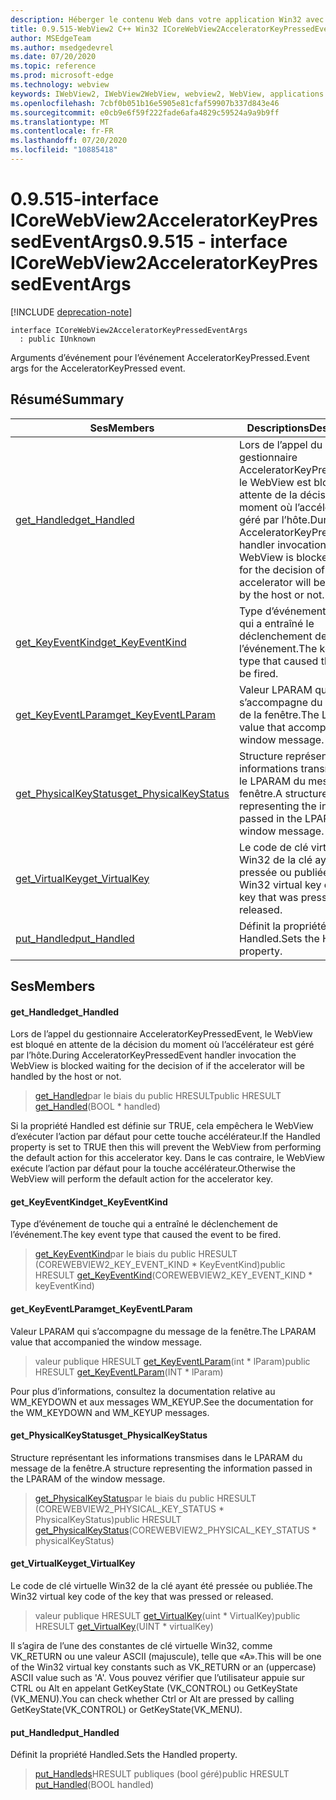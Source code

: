 ```yaml
---
description: Héberger le contenu Web dans votre application Win32 avec le contrôle Microsoft Edge WebView2
title: 0.9.515-WebView2 C++ Win32 ICoreWebView2AcceleratorKeyPressedEventArgs
author: MSEdgeTeam
ms.author: msedgedevrel
ms.date: 07/20/2020
ms.topic: reference
ms.prod: microsoft-edge
ms.technology: webview
keywords: IWebView2, IWebView2WebView, webview2, WebView, applications Win32, Win32, Edge, ICoreWebView2, ICoreWebView2Controller, contrôle de navigateur, html Edge
ms.openlocfilehash: 7cbf0b051b16e5905e81cfaf59907b337d843e46
ms.sourcegitcommit: e0cb9e6f59f222fade6afa4829c59524a9a9b9ff
ms.translationtype: MT
ms.contentlocale: fr-FR
ms.lasthandoff: 07/20/2020
ms.locfileid: "10885418"
---
```

# <span data-ttu-id="e9495-104">0.9.515-interface ICoreWebView2AcceleratorKeyPressedEventArgs</span><span class="sxs-lookup"><span data-stu-id="e9495-104">0.9.515 - interface ICoreWebView2AcceleratorKeyPressedEventArgs</span></span> 

[!INCLUDE [deprecation-note](../../includes/deprecation-note.md)]

```
interface ICoreWebView2AcceleratorKeyPressedEventArgs
  : public IUnknown
```

<span data-ttu-id="e9495-105">Arguments d’événement pour l’événement AcceleratorKeyPressed.</span><span class="sxs-lookup"><span data-stu-id="e9495-105">Event args for the AcceleratorKeyPressed event.</span></span>

## <span data-ttu-id="e9495-106">Résumé</span><span class="sxs-lookup"><span data-stu-id="e9495-106">Summary</span></span>

 <span data-ttu-id="e9495-107">Ses</span><span class="sxs-lookup"><span data-stu-id="e9495-107">Members</span></span>                        | <span data-ttu-id="e9495-108">Descriptions</span><span class="sxs-lookup"><span data-stu-id="e9495-108">Descriptions</span></span>
--------------------------------|---------------------------------------------
[<span data-ttu-id="e9495-109">get_Handled</span><span class="sxs-lookup"><span data-stu-id="e9495-109">get_Handled</span></span>](#get_handled) | <span data-ttu-id="e9495-110">Lors de l’appel du gestionnaire AcceleratorKeyPressedEvent, le WebView est bloqué en attente de la décision du moment où l’accélérateur est géré par l’hôte.</span><span class="sxs-lookup"><span data-stu-id="e9495-110">During AcceleratorKeyPressedEvent handler invocation the WebView is blocked waiting for the decision of if the accelerator will be handled by the host or not.</span></span>
[<span data-ttu-id="e9495-111">get_KeyEventKind</span><span class="sxs-lookup"><span data-stu-id="e9495-111">get_KeyEventKind</span></span>](#get_keyeventkind) | <span data-ttu-id="e9495-112">Type d’événement de touche qui a entraîné le déclenchement de l’événement.</span><span class="sxs-lookup"><span data-stu-id="e9495-112">The key event type that caused the event to be fired.</span></span>
[<span data-ttu-id="e9495-113">get_KeyEventLParam</span><span class="sxs-lookup"><span data-stu-id="e9495-113">get_KeyEventLParam</span></span>](#get_keyeventlparam) | <span data-ttu-id="e9495-114">Valeur LPARAM qui s’accompagne du message de la fenêtre.</span><span class="sxs-lookup"><span data-stu-id="e9495-114">The LPARAM value that accompanied the window message.</span></span>
[<span data-ttu-id="e9495-115">get_PhysicalKeyStatus</span><span class="sxs-lookup"><span data-stu-id="e9495-115">get_PhysicalKeyStatus</span></span>](#get_physicalkeystatus) | <span data-ttu-id="e9495-116">Structure représentant les informations transmises dans le LPARAM du message de la fenêtre.</span><span class="sxs-lookup"><span data-stu-id="e9495-116">A structure representing the information passed in the LPARAM of the window message.</span></span>
[<span data-ttu-id="e9495-117">get_VirtualKey</span><span class="sxs-lookup"><span data-stu-id="e9495-117">get_VirtualKey</span></span>](#get_virtualkey) | <span data-ttu-id="e9495-118">Le code de clé virtuelle Win32 de la clé ayant été pressée ou publiée.</span><span class="sxs-lookup"><span data-stu-id="e9495-118">The Win32 virtual key code of the key that was pressed or released.</span></span>
[<span data-ttu-id="e9495-119">put_Handled</span><span class="sxs-lookup"><span data-stu-id="e9495-119">put_Handled</span></span>](#put_handled) | <span data-ttu-id="e9495-120">Définit la propriété Handled.</span><span class="sxs-lookup"><span data-stu-id="e9495-120">Sets the Handled property.</span></span>

## <span data-ttu-id="e9495-121">Ses</span><span class="sxs-lookup"><span data-stu-id="e9495-121">Members</span></span>

#### <span data-ttu-id="e9495-122">get_Handled</span><span class="sxs-lookup"><span data-stu-id="e9495-122">get_Handled</span></span> 

<span data-ttu-id="e9495-123">Lors de l’appel du gestionnaire AcceleratorKeyPressedEvent, le WebView est bloqué en attente de la décision du moment où l’accélérateur est géré par l’hôte.</span><span class="sxs-lookup"><span data-stu-id="e9495-123">During AcceleratorKeyPressedEvent handler invocation the WebView is blocked waiting for the decision of if the accelerator will be handled by the host or not.</span></span>

> <span data-ttu-id="e9495-124">[get_Handled](#get_handled)par le biais du public HRESULT</span><span class="sxs-lookup"><span data-stu-id="e9495-124">public HRESULT [get_Handled](#get_handled)(BOOL \* handled)</span></span>

<span data-ttu-id="e9495-125">Si la propriété Handled est définie sur TRUE, cela empêchera le WebView d’exécuter l’action par défaut pour cette touche accélérateur.</span><span class="sxs-lookup"><span data-stu-id="e9495-125">If the Handled property is set to TRUE then this will prevent the WebView from performing the default action for this accelerator key.</span></span> <span data-ttu-id="e9495-126">Dans le cas contraire, le WebView exécute l’action par défaut pour la touche accélérateur.</span><span class="sxs-lookup"><span data-stu-id="e9495-126">Otherwise the WebView will perform the default action for the accelerator key.</span></span>

#### <span data-ttu-id="e9495-127">get_KeyEventKind</span><span class="sxs-lookup"><span data-stu-id="e9495-127">get_KeyEventKind</span></span> 

<span data-ttu-id="e9495-128">Type d’événement de touche qui a entraîné le déclenchement de l’événement.</span><span class="sxs-lookup"><span data-stu-id="e9495-128">The key event type that caused the event to be fired.</span></span>

> <span data-ttu-id="e9495-129">[get_KeyEventKind](#get_keyeventkind)par le biais du public HRESULT (COREWEBVIEW2_KEY_EVENT_KIND \* KeyEventKind)</span><span class="sxs-lookup"><span data-stu-id="e9495-129">public HRESULT [get_KeyEventKind](#get_keyeventkind)(COREWEBVIEW2_KEY_EVENT_KIND \* keyEventKind)</span></span>

#### <span data-ttu-id="e9495-130">get_KeyEventLParam</span><span class="sxs-lookup"><span data-stu-id="e9495-130">get_KeyEventLParam</span></span> 

<span data-ttu-id="e9495-131">Valeur LPARAM qui s’accompagne du message de la fenêtre.</span><span class="sxs-lookup"><span data-stu-id="e9495-131">The LPARAM value that accompanied the window message.</span></span>

> <span data-ttu-id="e9495-132">valeur publique HRESULT [get_KeyEventLParam](#get_keyeventlparam)(int \* lParam)</span><span class="sxs-lookup"><span data-stu-id="e9495-132">public HRESULT [get_KeyEventLParam](#get_keyeventlparam)(INT \* lParam)</span></span>

<span data-ttu-id="e9495-133">Pour plus d’informations, consultez la documentation relative au WM_KEYDOWN et aux messages WM_KEYUP.</span><span class="sxs-lookup"><span data-stu-id="e9495-133">See the documentation for the WM_KEYDOWN and WM_KEYUP messages.</span></span>

#### <span data-ttu-id="e9495-134">get_PhysicalKeyStatus</span><span class="sxs-lookup"><span data-stu-id="e9495-134">get_PhysicalKeyStatus</span></span> 

<span data-ttu-id="e9495-135">Structure représentant les informations transmises dans le LPARAM du message de la fenêtre.</span><span class="sxs-lookup"><span data-stu-id="e9495-135">A structure representing the information passed in the LPARAM of the window message.</span></span>

> <span data-ttu-id="e9495-136">[get_PhysicalKeyStatus](#get_physicalkeystatus)par le biais du public HRESULT (COREWEBVIEW2_PHYSICAL_KEY_STATUS \* PhysicalKeyStatus)</span><span class="sxs-lookup"><span data-stu-id="e9495-136">public HRESULT [get_PhysicalKeyStatus](#get_physicalkeystatus)(COREWEBVIEW2_PHYSICAL_KEY_STATUS \* physicalKeyStatus)</span></span>

#### <span data-ttu-id="e9495-137">get_VirtualKey</span><span class="sxs-lookup"><span data-stu-id="e9495-137">get_VirtualKey</span></span> 

<span data-ttu-id="e9495-138">Le code de clé virtuelle Win32 de la clé ayant été pressée ou publiée.</span><span class="sxs-lookup"><span data-stu-id="e9495-138">The Win32 virtual key code of the key that was pressed or released.</span></span>

> <span data-ttu-id="e9495-139">valeur publique HRESULT [get_VirtualKey](#get_virtualkey)(uint \* VirtualKey)</span><span class="sxs-lookup"><span data-stu-id="e9495-139">public HRESULT [get_VirtualKey](#get_virtualkey)(UINT \* virtualKey)</span></span>

<span data-ttu-id="e9495-140">Il s’agira de l’une des constantes de clé virtuelle Win32, comme VK_RETURN ou une valeur ASCII (majuscule), telle que «A».</span><span class="sxs-lookup"><span data-stu-id="e9495-140">This will be one of the Win32 virtual key constants such as VK_RETURN or an (uppercase) ASCII value such as 'A'.</span></span> <span data-ttu-id="e9495-141">Vous pouvez vérifier que l’utilisateur appuie sur CTRL ou Alt en appelant GetKeyState (VK_CONTROL) ou GetKeyState (VK_MENU).</span><span class="sxs-lookup"><span data-stu-id="e9495-141">You can check whether Ctrl or Alt are pressed by calling GetKeyState(VK_CONTROL) or GetKeyState(VK_MENU).</span></span>

#### <span data-ttu-id="e9495-142">put_Handled</span><span class="sxs-lookup"><span data-stu-id="e9495-142">put_Handled</span></span> 

<span data-ttu-id="e9495-143">Définit la propriété Handled.</span><span class="sxs-lookup"><span data-stu-id="e9495-143">Sets the Handled property.</span></span>

> <span data-ttu-id="e9495-144">[put_Handleds](#put_handled)HRESULT publiques (bool géré)</span><span class="sxs-lookup"><span data-stu-id="e9495-144">public HRESULT [put_Handled](#put_handled)(BOOL handled)</span></span>

